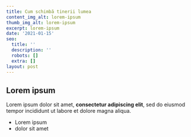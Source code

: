 ```yaml
---
title: Cum schimbă tinerii lumea
content_img_alt: lorem-ipsum
thumb_img_alt: lorem-ipsum
excerpt: lorem-ipsum
date: '2021-01-15'
seo:
  title: ''
  description: ''
  robots: []
  extra: []
layout: post
---
```

## Lorem ipsum

Lorem ipsum dolor sit amet, **consectetur adipiscing elit**, sed do eiusmod tempor incididunt ut labore et dolore magna aliqua.

- Lorem ipsum
- dolor sit amet